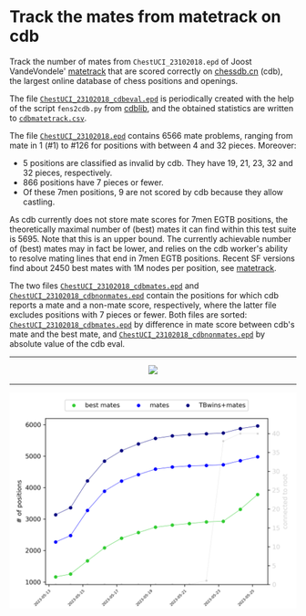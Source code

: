 #  Track the mates from matetrack on cdb

Track the number of mates from `ChestUCI_23102018.epd` of Joost VandeVondele' [matetrack](https://github.com/vondele/matetrack)
that are scored correctly on [chessdb.cn](https://chessdb.cn/queryc_en/) (cdb), the largest online database of chess positions and openings.

The file [`ChestUCI_23102018_cdbeval.epd`](ChestUCI_23102018_cdbeval.epd) is periodically created with the help of the script `fens2cdb.py` from [cdblib](https://github.com/robertnurnberg/cdblib), and the obtained statistics are written to [`cdbmatetrack.csv`](cdbmatetrack.csv).

The file [`ChestUCI_23102018.epd`](ChestUCI_23102018.epd) contains 6566 mate problems, ranging from mate in 1 (#1) to #126 for positions with between 4 and 32 pieces. Moreover:
* 5 positions are classified as invalid by cdb. They have 19, 21, 23, 32 and 32 pieces, respectively.
* 866 positions have 7 pieces or fewer.
* Of these 7men positions, 9 are not scored by cdb because they allow castling.

As cdb currently does not store mate scores for 7men EGTB positions, the theoretically maximal number of (best) mates it can find within this test suite is 5695. Note that this is an upper bound. The currently achievable number of (best) mates may in fact be lower, and relies on the cdb worker's ability to resolve mating lines that end in 7men EGTB positions. 
Recent SF versions find about 2450 best mates with 1M nodes per position, see [matetrack](https://github.com/vondele/matetrack).

The two files [`ChestUCI_23102018_cdbmates.epd`](ChestUCI_23102018_cdbmates.epd) and [`ChestUCI_23102018_cdbnonmates.epd`](ChestUCI_23102018_cdbnonmates.epd) contain the positions for which cdb reports a mate and a non-mate score, respectively, where the latter file excludes positions with 7 pieces or fewer. Both files are sorted: [`ChestUCI_23102018_cdbmates.epd`](ChestUCI_23102018_cdbmates.epd) by difference in mate score between cdb's mate and the best mate, and [`ChestUCI_23102018_cdbnonmates.epd`](ChestUCI_23102018_cdbnonmates.epd) by absolute value of the cdb eval.

---

<p align="center"> <img src="cdbmatetrack.png?raw=true"> </p>

---

<p align="center"> <img src="cdbmatetrackall.png?raw=true"> </p>
